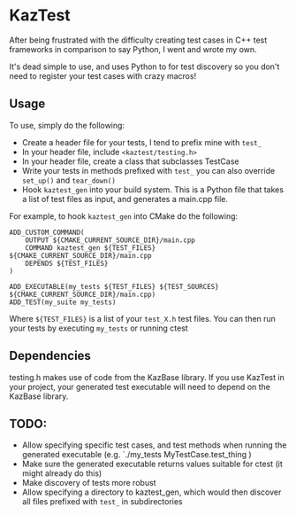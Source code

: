 # KazTest

After being frustrated with the difficulty creating test cases in C++ test frameworks in comparison to say Python, I went and wrote my own.

It's dead simple to use, and uses Python to for test discovery so you don't need to register your test cases with crazy macros!

## Usage

To use, simply do the following:
    
 - Create a header file for your tests, I tend to prefix mine with `test_` 
 - In your header file, include `<kaztest/testing.h>`
 - In your header file, create a class that subclasses TestCase
 - Write your tests in methods prefixed with `test_` you can also override `set_up()` and `tear_down()`
 - Hook `kaztest_gen` into your build system. This is a Python file that takes a list of test files as input, and generates a main.cpp file.

For example, to hook `kaztest_gen` into CMake do the following:
    
    ADD_CUSTOM_COMMAND(
        OUTPUT ${CMAKE_CURRENT_SOURCE_DIR}/main.cpp 
        COMMAND kaztest_gen ${TEST_FILES} ${CMAKE_CURRENT_SOURCE_DIR}/main.cpp
        DEPENDS ${TEST_FILES}
    )

    ADD_EXECUTABLE(my_tests ${TEST_FILES} ${TEST_SOURCES} ${CMAKE_CURRENT_SOURCE_DIR}/main.cpp)
    ADD_TEST(my_suite my_tests)

Where `${TEST_FILES}` is a list of your `test_X.h` test files. You can then run your tests by executing `my_tests` or running ctest

## Dependencies

testing.h makes use of code from the KazBase library. If you use KazTest in your project, your generated test executable will need to depend on the KazBase library.

## TODO:

 - Allow specifying specific test cases, and test methods when running the generated executable (e.g. `./my_tests MyTestCase.test_thing )
 - Make sure the generated executable returns values suitable for ctest (it might already do this)
 - Make discovery of tests more robust
 - Allow specifying a directory to kaztest_gen, which would then discover all files prefixed with `test_` in subdirectories

